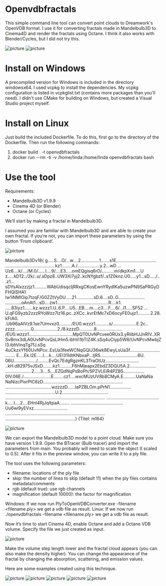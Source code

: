 # Openvdbfractals

This simple command line tool can convert point clouds to Dreamwork's OpenVDB format. I use it for converting fractals made in Mandelbulb3D to Cinema4D and render the fractals using Octane. I think it also works with Blender/Cycles, but I did not try this.

![picture](images/fractal1.png)
![picture](images/fractal2.png)

# Install on Windows

A precompiled version for Windows is included in the directory windowsx64. I used vcpkg to install the dependencies. My vcpkg configuration is listed in vcpkglist.txt (contains more packages than you'll need). I didn't use CMake for building on Windows, but created a Visual Studio project myself.

# Install on Linux

Just build the included Dockerfile. To do this, first go to the directory of the Dockerfile. Then run the following commands: 
1) docker build . -t openvdbfractals
2) docker run --rm -ti -v /home/linda:/home/linda openvdbfractals bash

# Use the tool

Requirements:
- Mandelbulb3D v1.9.9
- Cinema 4D (or Blender)
- Octane (or Cycles)

We’ll start by making a fractal in Mandelbulb3D. 

I assumed you are familiar with Mandelbulb3D and are able to create your own fractal. If you’re not, you can import these parameters by using the button ‘From clipboard’.

![picture](images/fractal3.png)

Mandelbulb3Dv18{
g…..S….O/…w….2……………1…….s1E…………………………..
………………………………….kz1……..A./………………y.2…wD
…Uz6….k/…./M.0/……l….9/….E3…..omEQgisq6rD/……….m/dkpXm1….U
z…..kD12../2k/..u/.sDpz8..UW3Xi7yj2..kcNYgbzf/..s1Z0knz.U0…..y1…sD…../..
.z1…sDYsAIxzzzjz1……….WAbUdisqcljRRxgCKosEwnYRydIKa5uzwPN9SaPRGyDFHQlSHA1
Iw1iNMIOip7tzqF/G0ZZtVyDU…..21…………..sD.6….sD..G…………………
………….oAnAt1…sD….zw1…………………………………..R….k1.
…..83iyz1…….kz.wzzz1.U..6.P….U5…EB….m….c3….F….6/…I1…..SF52
…U.qFG9yzb2zzzRYoWzz7lz16.pc..zXCc..kvrEtMc7xD6ocyFE0ujz1……….2.28.kFrA0.
.Ub96aAIVz9.1se7Umvxz0………./EU0.wzzz1………..s/……………….E.2c..
zzzz………….0……………….2./8.kzzzD…………8………………..
/EU0.wzzz1……………………………..MpQT0UvNPcvee0RUx3.yRiibHJJnRIV..XR
SvBmx3dLA0UvNPcvQsLIHm5.ibhVi1bTIZ4K.sSq4uClyp5W8/UvNPcvMwbjZl3.ibhVinqTg7fJ.sSq
4uCkzxYf60UvNPcv..EsUa3feeWCNqGQIJ36wk8EwyLsUa3f…………………………..
E….Ek.l2E…..I….k….UEI31IdtKNbxaP…IjR5…………………………6U.
06U………………/………EvQc7EdgRgznKL3TraOtUz………………………
..kH.d82975vJSxD……..kz1……….F6hMjeapx2EbdZ3DQU5A.2…………………
…………………2…..3….5….EZQdNqPsBoPh/5PZVLEiR4PZB5……………..
0IV.06E./………………….E……..cz1….wxcMUzUV8b8CMyA.E……….UaNaNa
NaNizcPixrPlC6zD……………………………………………………….
……………………………….wzzzzD……IaPZBLOm.pPrN1……………..
………………………………….U.2……………………………….
……………………………………………………………………..
……………………………………k…..I….2….EHnl4RjJqItpaA……..
……………………………………Uu6wi9yEVxz………………………
……………………………………………………………………..
………………………………………………..}
{Titel: m164}

![picture](images/fractal4.png)

We can export the Mandelbulb3D model to a point cloud. Make sure you have version 1.9.9. Open the BTracer (Bulb tracer) and import the parameters from main. You probably will need to scale the object (I scaled to 0.5). After it fits in the preview window, you can write it to a ply file. 

The tool uses the following parameters: 
- filename: locations of the ply file
- skip: the number of lines to skip (default 11) when the ply files contains metadata/comments
- rgb (default true): use rgb channels
- magnification (default 10000): the factor for magnification

Windows: If we now run PlyToOpenVDBConverter.exe -filename <filename.ply> we get a vdb file as result.
Linux: If we now run ./openvdbfractals -filename <filename.ply> we get a vdb file as result.

Now it’s time to start Cinema 4D, enable Octane and add a Octane VDB volume. Specify the file we just created as input.

![picture](images/fractal5.png)

Make the volume step length lower and the fractal cloud appears (you can also make the density higher). You can change the appearance of the fractal by changing the absorption, scattering, and emission values.

Here are some examples created using this technique.

![picture](images/fractal6.png)
![picture](images/fractal7.png)
![picture](images/fractal8.png)
![picture](images/fractal9.png)
![picture](images/fractal10.png)




